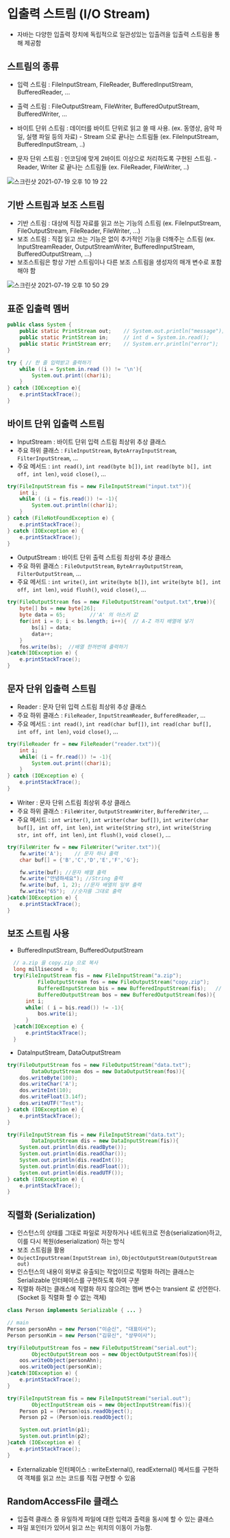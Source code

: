# 입출력 스트림 (I/O Stream) 

- 자바는 다양한 입출력 장치에 독립적으로 일관성있는 입출려을 입출력 스트림을 통해 제공함

## 스트림의 종류 

- 입력 스트림 : FileInputStream, FileReader, BufferedInputStream, BufferedReader, ...
- 출력 스트림 : FileOutputStream, FileWriter, BufferedOutputStream, BufferedWriter, ...


- 바이트 단위 스트림 : 데이터를 바이트 단위로 읽고 쓸 때 사용. (ex. 동영상, 음악 파일, 실행 파일 등의 자료) - Stream 으로 끝나는 스트림들 (ex. FileInputStream, BufferedInputStream, ..)
- 문자 단위 스트림 : 인코딩에 맞게 2바이트 이상으로 처리하도록 구현된 스트림. - Reader, Writer 로 끝나는 스트림들 (ex. FileReader, FileWriter, ..)

![스크린샷 2021-07-19 오후 10 19 22](https://user-images.githubusercontent.com/43959582/126166029-d13c2f18-85b1-4ad6-8eac-2cae27a7db8a.png) 


## 기반 스트림과 보조 스트림 

- 기반 스트림 : 대상에 직접 자료를 읽고 쓰는 기능의 스트림 (ex. FileInputStream, FileOutputStream, FileReader, FileWriter, ...)
- 보조 스트림 : 직접 읽고 쓰는 기능은 없이 추가적인 기능을 더해주는 스트림 (ex. InputStreamReader, OutputStreamWriter, BufferedInputStream, BufferedOutputStream, ...)
- 보조스트림은 항상 기반 스트림이나 다른 보조 스트림을 생성자의 매개 변수로 포함해야 함

![스크린샷 2021-07-19 오후 10 50 29](https://user-images.githubusercontent.com/43959582/126170529-3196423a-3ba6-4174-8330-77f444f46fb5.png) 



## 표준 입출력 멤버

```java
public class System {
    public static PrintStream out;    // System.out.println("message");
    public static PrintStream in;     // int d = System.in.read();
    public static PrintStream err;    // System.err.println("error");
}
```
```java
try { // 한 줄 입력받고 출력하기
    while ((i = System.in.read ()) != '\n'){
        System.out.print((char)i);
    }
} catch (IOException e){
    e.printStackTrace();
}
```

## 바이트 단위 입출력 스트림 

- InputStream : 바이트 단위 입력 스트림 최상위 추상 클래스
- 주요 하위 클래스 : `FileInputStream`, `ByteArrayInputStream`, `FilterInputStream`, ...
- 주요 메서드 : `int read()`, `int read(byte b[])`, `int read(byte b[], int off, int len)`, `void close()`, ...

```java
try(FileInputStream fis = new FileInputStream("input.txt")){ 
    int i;
    while ( (i = fis.read()) != -1){
        System.out.println((char)i);
    }
} catch (FileNotFoundException e) {
    e.printStackTrace();
} catch (IOException e) {
    e.printStackTrace();
}
```

- OutputStream : 바이트 단위 출력 스트림 최상위 추상 클래스
- 주요 하위 클래스 : `FileOutputStream`, `ByteArrayOutputStream`, `FilterOutputStream`, ...
- 주요 메서드 : `int write()`, `int write(byte b[])`, `int write(byte b[], int off, int len)`, `void flush()`, `void close()`, ...

```java
try(FileOutputStream fos = new FileOutputStream("output.txt",true)){
    byte[] bs = new byte[26];
    byte data = 65;        //'A' 의 아스키 값
    for(int i = 0; i < bs.length; i++){  // A-Z 까지 배열에 넣기
        bs[i] = data;
        data++;
    }
    fos.write(bs);  //배열 한꺼번에 출력하기
}catch(IOException e) {
    e.printStackTrace();
}

```

## 문자 단위 입출력 스트림 

- Reader : 문자 단위 입력 스트림 최상위 추상 클래스
- 주요 하위 클래스 : `FileReader`, `InputStreamReader`, `BufferedReader`, ...
- 주요 메서드 : `int read()`, `int read(char buf[])`, `int read(char buf[], int off, int len)`, `void close()`, ...

```java
try(FileReader fr = new FileReader("reader.txt")){
    int i;
    while( (i = fr.read()) != -1){
        System.out.print((char)i);
    }
} catch (IOException e) {
    e.printStackTrace();
}
```

- Writer : 문자 단위  스트림 최상위 추상 클래스
- 주요 하위 클래스 : `FileWriter`, `OutputStreamWriter`, `BufferedWriter`, ...
- 주요 메서드 : `int writer()`, `int writer(char buf[])`, `int writer(char buf[], int off, int len)`, `int write(String str)`, `int write(String str, int off, int len)`, `int flush()`, `void close()`, ...

```java
try(FileWriter fw = new FileWriter("writer.txt")){
    fw.write('A');    // 문자 하나 출력
    char buf[] = {'B','C','D','E','F','G'};

    fw.write(buf); //문자 배열 출력
    fw.write("안녕하세요"); //String 출력
    fw.write(buf, 1, 2); //문자 배열의 일부 출력
    fw.write("65");  //숫자를 그대로 출력
}catch(IOException e) {
    e.printStackTrace();
}
```

## 보조 스트림 사용 

- BufferedInputStream, BufferedOutputStream

```java
  // a.zip 을 copy.zip 으로 복사
  long millisecond = 0;
  try(FileInputStream fis = new FileInputStream("a.zip");
          FileOutputStream fos = new FileOutputStream("copy.zip");
          BufferedInputStream bis = new BufferedInputStream(fis);   // 매개변수로 기반스트림을 받아서 기능을 더함
          BufferedOutputStream bos = new BufferedOutputStream(fos)){       
      int i;
      while( ( i = bis.read()) != -1){
          bos.write(i);
      }
  }catch(IOException e) {
      e.printStackTrace();
  }
```

- DataInputStream, DataOutputStream

```java
try(FileOutputStream fos = new FileOutputStream("data.txt");
        DataOutputStream dos = new DataOutputStream(fos)){
    dos.writeByte(100);
    dos.writeChar('A');
    dos.writeInt(10);
    dos.writeFloat(3.14f);
    dos.writeUTF("Test");
} catch (IOException e) {
    e.printStackTrace();
}

try(FileInputStream fis = new FileInputStream("data.txt");
        DataInputStream dis = new DataInputStream(fis)){
    System.out.println(dis.readByte());
    System.out.println(dis.readChar());
    System.out.println(dis.readInt());
    System.out.println(dis.readFloat());
    System.out.println(dis.readUTF());
} catch (IOException e) {
    e.printStackTrace();
}
```

## 직렬화 (Serialization)

- 인스턴스의 상태를 그대로 파일로 저장하거나 네트워크로 전송(serialization)하고, 이를 다시 복원(deserialization) 하는 방식
- 보조 스트림을 활용
- `OujectInputStream(InputStream in)`, `ObjectOutputStream(OutputStream out)`
- 인스턴스의 내용이 외부로 유출되는 작업이므로 직렬화 하려는 클래스는 Serializable 인터페이스를 구현하도록 하여 구분
- 직렬화 하려는 클래스에 직렬화 하지 않으려는 멤버 변수는 transient 로 선언한다. (Socket 등 직렬화 할 수 없는 객체) 

```java
class Person implements Serializable { ... }
```
```java
// main
Person personAhn = new Person("이순신", "대표이사");
Person personKim = new Person("김유신", "상무이사");

try(FileOutputStream fos = new FileOutputStream("serial.out");
        ObjectOutputStream oos = new ObjectOutputStream(fos)){
    oos.writeObject(personAhn);
    oos.writeObject(personKim);
}catch(IOException e) {
    e.printStackTrace();
}

try(FileInputStream fis = new FileInputStream("serial.out");
        ObjectInputStream ois = new ObjectInputStream(fis)){
    Person p1 = (Person)ois.readObject();
    Person p2 = (Person)ois.readObject();

    System.out.println(p1);
    System.out.println(p2);
}catch (IOException e) {
    e.printStackTrace();
}
```
- Externalizable 인터페이스 : writeExternal(), readExternal() 메서드를 구현하여 객체를 읽고 쓰는 코드를 직접 구현할 수 있음

## RandomAccessFile 클래스 

- 입출력 클래스 중 유일하게 파일에 대한 입력과 출력을 동시에 할 수 있는 클래스
- 파일 포인터가 있어서 읽고 쓰는 위치의 이동이 가능함. 
